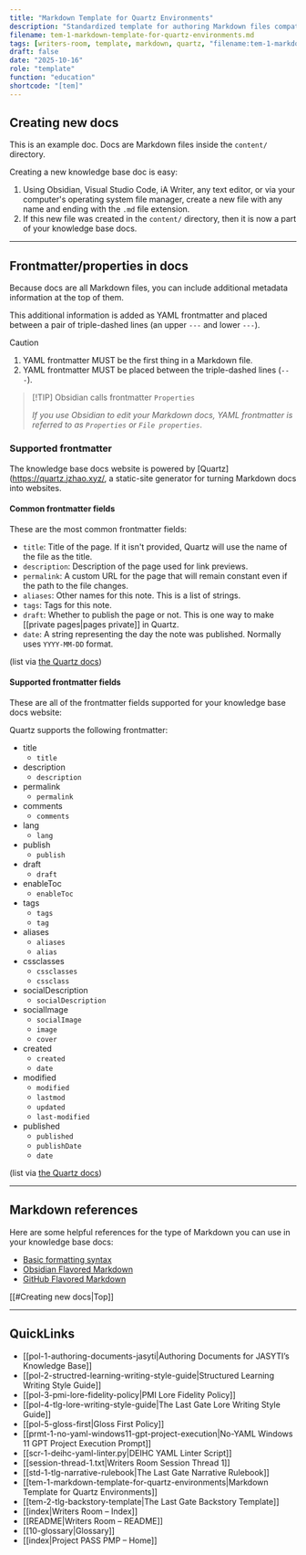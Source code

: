 ```yaml
---
title: "Markdown Template for Quartz Environments"
description: "Standardized template for authoring Markdown files compatible with Quartz publishing and Obsidian editing."
filename: tem-1-markdown-template-for-quartz-environments.md
tags: [writers-room, template, markdown, quartz, "filename:tem-1-markdown-template-for-quartz-environments.md"]
draft: false
date: "2025-10-16"
role: "template"
function: "education"
shortcode: "[tem]"
---
```


## Creating new docs
This is an example doc. Docs are Markdown files inside the `content/` directory.

Creating a new knowledge base doc is easy:

1. Using Obsidian, Visual Studio Code, iA Writer, any text editor, or via your computer's operating system file manager, create a new file with any name and ending with the `.md` file extension.
2. If this new file was created in the `content/` directory, then it is now a part of your knowledge base docs.

---
## Frontmatter/properties in docs

Because docs are all Markdown files, you can include additional metadata information at the top of them. 

This additional information is added as YAML frontmatter and placed between a pair of triple-dashed lines (an upper `---` and lower `---`).

> [!CAUTION]
> 
> 1. YAML frontmatter MUST be the first thing in a Markdown file.
> 2. YAML frontmatter MUST be placed between the triple-dashed lines (`---`).
> 

> [!TIP] Obsidian calls frontmatter `Properties`
> 
> *If you use Obsidian to edit your Markdown docs, YAML frontmatter is referred to as `Properties` or `File properties`*.
### Supported frontmatter

The knowledge base docs website is powered by [Quartz](https://quartz.jzhao.xyz/, a static-site generator for turning Markdown docs into websites.

#### Common frontmatter fields

These are the most common frontmatter fields:

- `title`: Title of the page. If it isn't provided, Quartz will use the name of the file as the title.
- `description`: Description of the page used for link previews.
- `permalink`: A custom URL for the page that will remain constant even if the path to the file changes.
- `aliases`: Other names for this note. This is a list of strings.
- `tags`: Tags for this note.
- `draft`: Whether to publish the page or not. This is one way to make [[private pages|pages private]] in Quartz.
- `date`: A string representing the day the note was published. Normally uses `YYYY-MM-DD` format.

(list via [the Quartz docs](https://github.com/jackyzha0/quartz/blob/v4/docs/authoring%20content.md))
#### Supported frontmatter fields

These are all of the frontmatter fields supported for your knowledge base docs website:

Quartz supports the following frontmatter:

- title
  - `title`
- description
  - `description`
- permalink
  - `permalink`
- comments
  - `comments`
- lang
  - `lang`
- publish
  - `publish`
- draft
  - `draft`
- enableToc
  - `enableToc`
- tags
  - `tags`
  - `tag`
- aliases
  - `aliases`
  - `alias`
- cssclasses
  - `cssclasses`
  - `cssclass`
- socialDescription
  - `socialDescription`
- socialImage
  - `socialImage`
  - `image`
  - `cover`
- created
  - `created`
  - `date`
- modified
  - `modified`
  - `lastmod`
  - `updated`
  - `last-modified`
- published
  - `published`
  - `publishDate`
  - `date`

(list via [the Quartz docs](https://github.com/jackyzha0/quartz/blob/v4/docs/plugins/Frontmatter.md))

--- 

## Markdown references

Here are some helpful references for the type of Markdown you can use in your knowledge base docs:

- [Basic formatting syntax](https://help.obsidian.md/syntax)
- [Obsidian Flavored Markdown](https://help.obsidian.md/obsidian-flavored-markdown)
- [GitHub Flavored Markdown](https://docs.github.com/en/get-started/writing-on-github/getting-started-with-writing-and-formatting-on-github/basic-writing-and-formatting-syntax)

[[#Creating new docs|Top]]

---

## QuickLinks
- [[pol-1-authoring-documents-jasyti|Authoring Documents for JASYTI’s Knowledge Base]]
- [[pol-2-structred-learning-writing-style-guide|Structured Learning Writing Style Guide]]
- [[pol-3-pmi-lore-fidelity-policy|PMI Lore Fidelity Policy]]
- [[pol-4-tlg-lore-writing-style-guide|The Last Gate Lore Writing Style Guide]]
- [[pol-5-gloss-first|Gloss First Policy]]
- [[prmt-1-no-yaml-windows11-gpt-project-execution|No-YAML Windows 11 GPT Project Execution Prompt]]
- [[scr-1-deihc-yaml-linter.py|DEIHC YAML Linter Script]]
- [[session-thread-1.txt|Writers Room Session Thread 1]]
- [[std-1-tlg-narrative-rulebook|The Last Gate Narrative Rulebook]]
- [[tem-1-markdown-template-for-quartz-environments|Markdown Template for Quartz Environments]]
- [[tem-2-tlg-backstory-template|The Last Gate Backstory Template]]
- [[index|Writers Room – Index]]
- [[README|Writers Room – README]]
- [[10-glossary|Glossary]]
- [[index|Project PASS PMP – Home]]

